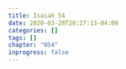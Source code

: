 ```yaml
---
title: Isaiah 54
date: 2020-03-28T20:27:13-04:00
categories: []
tags: []
chapter: "054"
inprogress: false
---
```


